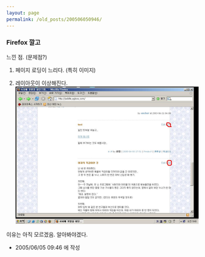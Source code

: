 ```yaml
---
layout: page
permalink: /old_posts/200506050946/
---
```


### Firefox 깔고

느낀 점. (문제점?)

1. 페이지 로딩이 느리다. (특히 이미지)

2. 레이아웃이 이상해진다.
![c0003499_9394587.jpg](200506050946/c0003499_9394587.jpg)

이유는 아직 모르겠음. 알아봐야겠다.





- 2005/06/05 09:46 에 작성